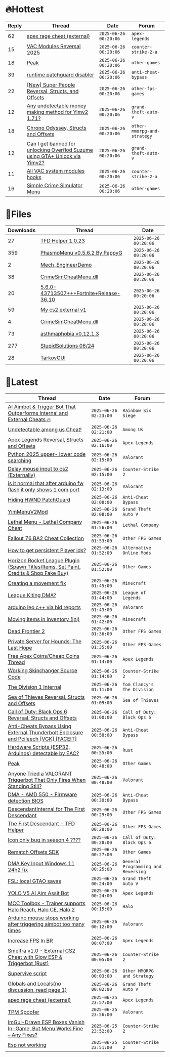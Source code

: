 # 🔥Hottest
|Reply|Thread|Date|Forum|
|-----|------|----|-----|
|62|[apex rage cheat &#40;external&#41;](https://%75%6E%6B%6E%6F%77%6E%63%68%65%61%74%73.%6D%65/%66%6F%72%75%6D/apex-legends/705590-apex-rage-cheat-external.html)|`2025-06-26 00:20:06`|`apex-legends`|
|15|[VAC Modules Reversal 2025](https://%75%6E%6B%6E%6F%77%6E%63%68%65%61%74%73.%6D%65/%66%6F%72%75%6D/counter-strike-2-a/705782-vac-modules-reversal-2025-a.html)|`2025-06-26 00:20:06`|`counter-strike-2-a`|
|18|[Peak](https://%75%6E%6B%6E%6F%77%6E%63%68%65%61%74%73.%6D%65/%66%6F%72%75%6D/other-games/706121-peak.html)|`2025-06-26 00:20:06`|`other-games`|
|39|[runtime patchguard disabler](https://%75%6E%6B%6E%6F%77%6E%63%68%65%61%74%73.%6D%65/%66%6F%72%75%6D/anti-cheat-bypass/706184-runtime-patchguard-disabler.html)|`2025-06-26 00:20:06`|`anti-cheat-bypass`|
|22|[&#91;New&#93; Super People Reversal, Structs, and Offsets](https://%75%6E%6B%6E%6F%77%6E%63%68%65%61%74%73.%6D%65/%66%6F%72%75%6D/other-fps-games/705622-super-people-reversal-structs-offsets.html)|`2025-06-26 00:20:06`|`other-fps-games`|
|12|[Any undetectable money making method for Yimv2 1&#46;71?](https://%75%6E%6B%6E%6F%77%6E%63%68%65%61%74%73.%6D%65/%66%6F%72%75%6D/grand-theft-auto-v/705689-undetectable-money-method-yimv2-1-71-a.html)|`2025-06-26 00:20:06`|`grand-theft-auto-v`|
|18|[Chrono Odyssey, Structs and Offsets](https://%75%6E%6B%6E%6F%77%6E%63%68%65%61%74%73.%6D%65/%66%6F%72%75%6D/other-mmorpg-and-strategy/705637-chrono-odyssey-structs-offsets.html)|`2025-06-26 00:20:06`|`other-mmorpg-and-strategy`|
|12|[Can I get banned for unlocking Overflod Suzume using GTA&#43; Unlock via Yimv2?](https://%75%6E%6B%6E%6F%77%6E%63%68%65%61%74%73.%6D%65/%66%6F%72%75%6D/grand-theft-auto-v/705642-banned-unlocking-overflod-suzume-using-gta-unlock-via-yimv2.html)|`2025-06-26 00:20:06`|`grand-theft-auto-v`|
|11|[All VAC system modules hooks](https://%75%6E%6B%6E%6F%77%6E%63%68%65%61%74%73.%6D%65/%66%6F%72%75%6D/counter-strike-2-a/705633-vac-system-modules-hooks.html)|`2025-06-26 00:20:06`|`counter-strike-2-a`|
|16|[Simple Crime Simulator Menu](https://%75%6E%6B%6E%6F%77%6E%63%68%65%61%74%73.%6D%65/%66%6F%72%75%6D/other-games/706044-simple-crime-simulator-menu.html)|`2025-06-26 00:20:06`|`other-games`|
# 📄Files
|Downloads|Thread|Date|
|---------|------|----|
|27|[TFD Helper 1&#46;0&#46;23](https://%75%6E%6B%6E%6F%77%6E%63%68%65%61%74%73.%6D%65/%66%6F%72%75%6D/downloads.php?do=file&id=50208)|`2025-06-26 00:20:06`|
|359|[PhasmoMenu v0&#46;5&#46;6&#46;2 By PappyG](https://%75%6E%6B%6E%6F%77%6E%63%68%65%61%74%73.%6D%65/%66%6F%72%75%6D/downloads.php?do=file&id=50207)|`2025-06-26 00:20:06`|
|2|[Mech&#95;EngineerDemo](https://%75%6E%6B%6E%6F%77%6E%63%68%65%61%74%73.%6D%65/%66%6F%72%75%6D/downloads.php?do=file&id=50206)|`2025-06-26 00:20:06`|
|38|[CrimeSimCheatMenu&#46;dll](https://%75%6E%6B%6E%6F%77%6E%63%68%65%61%74%73.%6D%65/%66%6F%72%75%6D/downloads.php?do=file&id=50205)|`2025-06-26 00:20:06`|
|20|[5&#46;6&#46;0&#45;43713507&#43;&#43;&#43;Fortnite&#43;Release&#45;36&#46;10](https://%75%6E%6B%6E%6F%77%6E%63%68%65%61%74%73.%6D%65/%66%6F%72%75%6D/downloads.php?do=file&id=50200)|`2025-06-26 00:20:06`|
|59|[My cs2 external v1](https://%75%6E%6B%6E%6F%77%6E%63%68%65%61%74%73.%6D%65/%66%6F%72%75%6D/downloads.php?do=file&id=50199)|`2025-06-26 00:20:06`|
|4|[CrimeSimCheatMenu&#46;dll](https://%75%6E%6B%6E%6F%77%6E%63%68%65%61%74%73.%6D%65/%66%6F%72%75%6D/downloads.php?do=file&id=50198)|`2025-06-26 00:20:06`|
|73|[asthmaphobia v0&#46;12&#46;1&#46;3](https://%75%6E%6B%6E%6F%77%6E%63%68%65%61%74%73.%6D%65/%66%6F%72%75%6D/downloads.php?do=file&id=50197)|`2025-06-26 00:20:06`|
|277|[StupidSolutions 06/24](https://%75%6E%6B%6E%6F%77%6E%63%68%65%61%74%73.%6D%65/%66%6F%72%75%6D/downloads.php?do=file&id=50196)|`2025-06-26 00:20:06`|
|28|[TarkovGUI](https://%75%6E%6B%6E%6F%77%6E%63%68%65%61%74%73.%6D%65/%66%6F%72%75%6D/downloads.php?do=file&id=50195)|`2025-06-26 00:20:06`|
# 💬Latest
|Thread|Date|Forum|
|------|----|-----|
|[AI Aimbot & Trigger Bot That Outperforms Internal and External Cheats 🔥](https://%75%6E%6B%6E%6F%77%6E%63%68%65%61%74%73.%6D%65/%66%6F%72%75%6D/rainbow-six-siege/685011-ai-aimbot-trigger-bot-outperforms-internal-external-cheats.html)|`2025-06-26 02:23:00`|`Rainbow Six Siege`|
|[Undetectable among us Cheat&#33;](https://%75%6E%6B%6E%6F%77%6E%63%68%65%61%74%73.%6D%65/%66%6F%72%75%6D/among-us/637492-undetectable-cheat.html)|`2025-06-26 02:21:00`|`Among Us`|
|[Apex Legends Reversal, Structs and Offsets](https://%75%6E%6B%6E%6F%77%6E%63%68%65%61%74%73.%6D%65/%66%6F%72%75%6D/apex-legends/319804-apex-legends-reversal-structs-offsets.html)|`2025-06-26 02:16:00`|`Apex Legends`|
|[Python 2025 upper&#45; lower code searching](https://%75%6E%6B%6E%6F%77%6E%63%68%65%61%74%73.%6D%65/%66%6F%72%75%6D/valorant/705236-python-2025-upper-lower-code-searching.html)|`2025-06-26 02:15:00`|`Valorant`|
|[Delay mouse input to cs2 &#40;Externally&#41;](https://%75%6E%6B%6E%6F%77%6E%63%68%65%61%74%73.%6D%65/%66%6F%72%75%6D/counter-strike-2-a/706566-delay-mouse-input-cs2-externally.html)|`2025-06-26 02:15:00`|`Counter-Strike 2`|
|[is it normal that after arduino fw flash it only shows 1 com port](https://%75%6E%6B%6E%6F%77%6E%63%68%65%61%74%73.%6D%65/%66%6F%72%75%6D/valorant/706205-normal-arduino-fw-flash-1-com-port.html)|`2025-06-26 02:13:00`|`Valorant`|
|[Hiding HWND PatchGuard](https://%75%6E%6B%6E%6F%77%6E%63%68%65%61%74%73.%6D%65/%66%6F%72%75%6D/anti-cheat-bypass/706196-hiding-hwnd-patchguard.html)|`2025-06-26 02:08:00`|`Anti-Cheat Bypass`|
|[YimMenuV2Mod](https://%75%6E%6B%6E%6F%77%6E%63%68%65%61%74%73.%6D%65/%66%6F%72%75%6D/grand-theft-auto-v/697581-yimmenuv2mod.html)|`2025-06-26 02:08:00`|`Grand Theft Auto V`|
|[Lethal Menu &#45; Lethal Company Cheat](https://%75%6E%6B%6E%6F%77%6E%63%68%65%61%74%73.%6D%65/%66%6F%72%75%6D/lethal-company/615575-lethal-menu-lethal-company-cheat.html)|`2025-06-26 01:56:00`|`Lethal Company`|
|[Fallout 76 BA2 Cheat Collection](https://%75%6E%6B%6E%6F%77%6E%63%68%65%61%74%73.%6D%65/%66%6F%72%75%6D/other-fps-games/519969-fallout-76-ba2-cheat-collection.html)|`2025-06-26 01:53:00`|`Other FPS Games`|
|[How to get persistent Player ids?](https://%75%6E%6B%6E%6F%77%6E%63%68%65%61%74%73.%6D%65/%66%6F%72%75%6D/alternative-online-mods/706377-persistent-player-ids.html)|`2025-06-26 01:52:00`|`Alternative Online Mods`|
|[Horizon Rocket League Plugin &#40;Spawn Titles/Items, Set Paint, Credits & Shop Fake Buy&#41;](https://%75%6E%6B%6E%6F%77%6E%63%68%65%61%74%73.%6D%65/%66%6F%72%75%6D/other-games/701283-horizon-rocket-league-plugin-spawn-titles-items-set-paint-credits-shop-fake-buy.html)|`2025-06-26 01:52:00`|`Other Games`|
|[Creating a movement fix](https://%75%6E%6B%6E%6F%77%6E%63%68%65%61%74%73.%6D%65/%66%6F%72%75%6D/minecraft/700893-creating-movement-fix.html)|`2025-06-26 01:45:00`|`Minecraft`|
|[League Kiting DMA?](https://%75%6E%6B%6E%6F%77%6E%63%68%65%61%74%73.%6D%65/%66%6F%72%75%6D/league-of-legends/701865-league-kiting-dma.html)|`2025-06-26 01:44:00`|`League of Legends`|
|[arduino leo c&#43;&#43; via hid reports](https://%75%6E%6B%6E%6F%77%6E%63%68%65%61%74%73.%6D%65/%66%6F%72%75%6D/valorant/705864-arduino-leo-via-hid-reports.html)|`2025-06-26 01:43:00`|`Valorant`|
|[Moving items in inventory &#40;jni&#41;](https://%75%6E%6B%6E%6F%77%6E%63%68%65%61%74%73.%6D%65/%66%6F%72%75%6D/minecraft/706284-moving-items-inventory-jni.html)|`2025-06-26 01:42:00`|`Minecraft`|
|[Dead Frontier 2](https://%75%6E%6B%6E%6F%77%6E%63%68%65%61%74%73.%6D%65/%66%6F%72%75%6D/other-fps-games/458678-dead-frontier-2-a.html)|`2025-06-26 01:36:00`|`Other FPS Games`|
|[Private Server for Hounds: The Last Hope](https://%75%6E%6B%6E%6F%77%6E%63%68%65%61%74%73.%6D%65/%66%6F%72%75%6D/other-fps-games/704966-private-server-hounds-hope.html)|`2025-06-26 01:35:00`|`Other FPS Games`|
|[Free Apex Coins/Cheap Coins Thread](https://%75%6E%6B%6E%6F%77%6E%63%68%65%61%74%73.%6D%65/%66%6F%72%75%6D/apex-legends/693249-free-apex-coins-cheap-coins-thread.html)|`2025-06-26 01:14:00`|`Apex Legends`|
|[Working Skinchanger Source Code](https://%75%6E%6B%6E%6F%77%6E%63%68%65%61%74%73.%6D%65/%66%6F%72%75%6D/counter-strike-2-a/706316-skinchanger-source-code.html)|`2025-06-26 01:14:00`|`Counter-Strike 2`|
|[The Division 1 Internal](https://%75%6E%6B%6E%6F%77%6E%63%68%65%61%74%73.%6D%65/%66%6F%72%75%6D/tom-clancy-s-the-division/516112-division-1-internal.html)|`2025-06-26 01:11:00`|`Tom Clancy's The Division`|
|[Sea of Thieves Reversal, Structs and Offsets](https://%75%6E%6B%6E%6F%77%6E%63%68%65%61%74%73.%6D%65/%66%6F%72%75%6D/sea-of-thieves/278391-sea-thieves-reversal-structs-offsets.html)|`2025-06-26 01:09:00`|`Sea of Thieves`|
|[Call of Duty: Black Ops 6 Reversal, Structs and Offsets](https://%75%6E%6B%6E%6F%77%6E%63%68%65%61%74%73.%6D%65/%66%6F%72%75%6D/call-of-duty-black-ops-6-a/653959-call-duty-black-ops-6-reversal-structs-offsets.html)|`2025-06-26 01:00:00`|`Call of Duty: Black Ops 6`|
|[Anti&#45;Cheats Bypass Using External Thunderbolt Enclosure and Pcileech &#91;VGK&#93; &#91;FACEIT&#93;](https://%75%6E%6B%6E%6F%77%6E%63%68%65%61%74%73.%6D%65/%66%6F%72%75%6D/anti-cheat-bypass/702960-anti-cheats-bypass-using-external-thunderbolt-enclosure-pcileech-vgk-faceit.html)|`2025-06-26 00:58:00`|`Anti-Cheat Bypass`|
|[Hardware Scripts &#40;ESP32, Arduinos&#41; detectable by EAC?](https://%75%6E%6B%6E%6F%77%6E%63%68%65%61%74%73.%6D%65/%66%6F%72%75%6D/rust/706554-hardware-scripts-esp32-arduinos-detectable-eac.html)|`2025-06-26 00:55:00`|`Rust`|
|[Peak](https://%75%6E%6B%6E%6F%77%6E%63%68%65%61%74%73.%6D%65/%66%6F%72%75%6D/other-games/706121-peak.html)|`2025-06-26 00:48:00`|`Other Games`|
|[Anyone Tried a VALORANT Triggerbot That Only Fires When Standing Still?](https://%75%6E%6B%6E%6F%77%6E%63%68%65%61%74%73.%6D%65/%66%6F%72%75%6D/valorant/706469-tried-valorant-triggerbot-fires-standing.html)|`2025-06-26 00:48:00`|`Valorant`|
|[DMA &#45; AMD 550 &#45; Firmware detection BIOS](https://%75%6E%6B%6E%6F%77%6E%63%68%65%61%74%73.%6D%65/%66%6F%72%75%6D/anti-cheat-bypass/706478-dma-amd-550-firmware-detection-bios.html)|`2025-06-26 00:30:00`|`Anti-Cheat Bypass`|
|[DescendantInternal for The First Descendant](https://%75%6E%6B%6E%6F%77%6E%63%68%65%61%74%73.%6D%65/%66%6F%72%75%6D/other-fps-games/658547-descendantinternal-descendant.html)|`2025-06-26 00:29:00`|`Other FPS Games`|
|[The First Descendant &#45; TFD Helper](https://%75%6E%6B%6E%6F%77%6E%63%68%65%61%74%73.%6D%65/%66%6F%72%75%6D/other-fps-games/705870-descendant-tfd-helper.html)|`2025-06-26 00:28:00`|`Other FPS Games`|
|[Icon only bug in season 4 ????](https://%75%6E%6B%6E%6F%77%6E%63%68%65%61%74%73.%6D%65/%66%6F%72%75%6D/call-of-duty-black-ops-6-a/702780-icon-bug-season-4-a.html)|`2025-06-26 00:28:00`|`Call of Duty: Black Ops 6`|
|[Rematch Offsets SDK](https://%75%6E%6B%6E%6F%77%6E%63%68%65%61%74%73.%6D%65/%66%6F%72%75%6D/other-games/705933-rematch-offsets-sdk.html)|`2025-06-26 00:27:00`|`Other Games`|
|[DMA Key Input Windows 11 24h2 fix](https://%75%6E%6B%6E%6F%77%6E%63%68%65%61%74%73.%6D%65/%66%6F%72%75%6D/general-programming-and-reversing/694320-dma-key-input-windows-11-24h2-fix.html)|`2025-06-26 00:25:00`|`General Programming and Reversing`|
|[FSL: local GTAO saves](https://%75%6E%6B%6E%6F%77%6E%63%68%65%61%74%73.%6D%65/%66%6F%72%75%6D/grand-theft-auto-v/616977-fsl-local-gtao-saves.html)|`2025-06-26 00:24:00`|`Grand Theft Auto V`|
|[YOLO V5 AI Aim Assit Bot](https://%75%6E%6B%6E%6F%77%6E%63%68%65%61%74%73.%6D%65/%66%6F%72%75%6D/apex-legends/696351-yolo-v5-ai-aim-assit-bot.html)|`2025-06-26 00:24:00`|`Apex Legends`|
|[MCC Toolbox &#45; Trainer supports Halo Reach, Halo CE, Halo 2](https://%75%6E%6B%6E%6F%77%6E%63%68%65%61%74%73.%6D%65/%66%6F%72%75%6D/halo/397845-mcc-toolbox-trainer-supports-halo-reach-halo-ce-halo-2-a.html)|`2025-06-26 00:15:00`|`Halo`|
|[Arduino mouse stops working after triggering aimbot too many times](https://%75%6E%6B%6E%6F%77%6E%63%68%65%61%74%73.%6D%65/%66%6F%72%75%6D/valorant/706510-arduino-mouse-stops-triggering-aimbot-times.html)|`2025-06-26 00:12:00`|`Valorant`|
|[Increase FPS In BR](https://%75%6E%6B%6E%6F%77%6E%63%68%65%61%74%73.%6D%65/%66%6F%72%75%6D/apex-legends/706465-increase-fps-br.html)|`2025-06-26 00:07:00`|`Apex Legends`|
|[Smeltra v1&#46;0 &#45; External CS2 Cheat with Glow ESP & Triggerbot &#40;Rust&#41;](https://%75%6E%6B%6E%6F%77%6E%63%68%65%61%74%73.%6D%65/%66%6F%72%75%6D/counter-strike-2-a/706543-smeltra-v1-0-external-cs2-cheat-glow-esp-triggerbot-rust.html)|`2025-06-26 00:05:00`|`Counter-Strike 2`|
|[Supervive script](https://%75%6E%6B%6E%6F%77%6E%63%68%65%61%74%73.%6D%65/%66%6F%72%75%6D/other-mmorpg-and-strategy/705565-supervive-script.html)|`2025-06-26 00:03:00`|`Other MMORPG and Strategy`|
|[Globals and Locals&#40;no discussion, read page 1&#41;](https://%75%6E%6B%6E%6F%77%6E%63%68%65%61%74%73.%6D%65/%66%6F%72%75%6D/grand-theft-auto-v/500059-globals-locals-discussion-read-page-1-a.html)|`2025-06-26 00:02:00`|`Grand Theft Auto V`|
|[apex rage cheat &#40;external&#41;](https://%75%6E%6B%6E%6F%77%6E%63%68%65%61%74%73.%6D%65/%66%6F%72%75%6D/apex-legends/705590-apex-rage-cheat-external.html)|`2025-06-25 23:57:00`|`Apex Legends`|
|[TPM Spoofer](https://%75%6E%6B%6E%6F%77%6E%63%68%65%61%74%73.%6D%65/%66%6F%72%75%6D/valorant/649260-tpm-spoofer.html)|`2025-06-25 23:56:00`|`Valorant`|
|[ImGui&#45;Drawn ESP Boxes Vanish In&#45;Game, But Menu Works Fine – Any Fixes?](https://%75%6E%6B%6E%6F%77%6E%63%68%65%61%74%73.%6D%65/%66%6F%72%75%6D/counter-strike-2-a/706185-imgui-drawn-esp-boxes-vanish-game-menu-fine-fixes.html)|`2025-06-25 23:52:00`|`Counter-Strike 2`|
|[Esp not working](https://%75%6E%6B%6E%6F%77%6E%63%68%65%61%74%73.%6D%65/%66%6F%72%75%6D/counter-strike-2-a/706379-esp.html)|`2025-06-25 23:51:00`|`Counter-Strike 2`|
